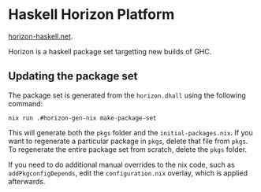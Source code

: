 # Haskell Horizon Platform

[horizon-haskell.net](https://horizon-haskell.net).

Horizon is a haskell package set targetting new builds of GHC.

## Updating the package set

The package set is generated from the `horizon.dhall` using the following command:

```
nix run .#horizon-gen-nix make-package-set
```

This will generate both the `pkgs` folder and the `initial-packages.nix`. If
you want to regenerate a particular package in `pkgs`, delete that file from
`pkgs`. To regenerate the entire package set from scratch, delete the `pkgs`
folder.

If you need to do additional manual overrides to the nix code, such as
`addPkgconfigDepends`, edit the `configuration.nix` overlay, which is applied
afterwards.

